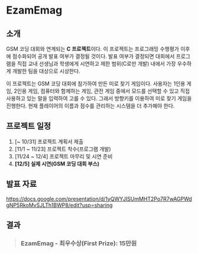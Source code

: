 # EzamEmag

## 소개

GSM 코딩 대회와 연계되는 **C 프로젝트**이다. 이 프로젝트는 프로그래밍 수행평가 이후에 점수화되어 공개 발표 여부가 결정될 것이다. 발표 여부가 결정되면 대회에서 프로그램을 직접 교내 선생님과 학생에게 시연하고 제한 범위(C로만 개발) 내에서 가장 우수하게 개발한 팀을 대상으로 시상한다.

이 프로젝트는 GSM 코딩 대회에 참가하여 만든 미로 찾기 게임이다. 사용자는 1인용 게임, 2인용 게임, 컴퓨터와 함께하는 게임, 관전 게임 중에서 모드를 선택할 수 있고 직접 사용하고 있는 말을 입력하여 고를 수 있다. 그래서 방향키를 이용하여 미로 찾기 게임을 진행한다. 현재 플레이어의 이름과 점수를 관리하는 시스템을 더 추가해야 한다.

## 프로젝트 일정

1. [~ 10/31] 프로젝트 계획서 제출
2. [11/1 ~ 11/23] 프로젝트 착수(프로그램 개발)
3. [11/24 ~ 12/4] 프로젝트 마무리 및 시연 준비
4. **[12/5] 실제 시연(GSM 코딩 대회 부스)**

## 발표 자료

https://docs.google.com/presentation/d/1yQWYJISUmMHT2Po7R7wAGPWdgNP5RkoMvSJLTh1BWP8/edit?usp=sharing

## 결과
> ### EzamEmag - **최우수상(First Prize): 15만원**
